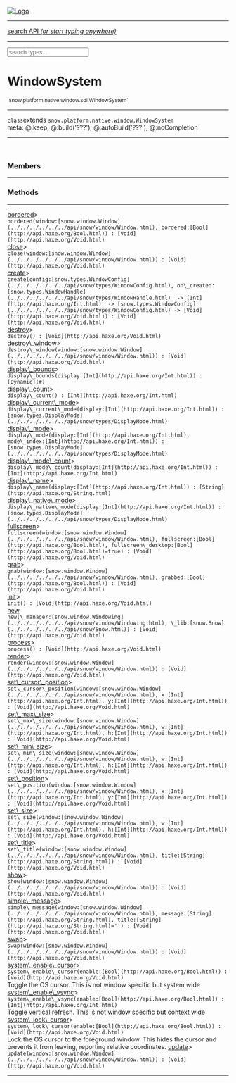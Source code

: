 
[![Logo](../../../../../../images/logo.png)](../../../../../../api/index.html)

<hr/>
<a href="#" id="search_bar" onclick="return;"><div> search API <em>(or start typing anywhere)</em> </div></a>
<hr/>

<script src="../../../../../../js/omnibar.js"> </script>
<link rel="stylesheet" type="text/css" href="../../../../../../css/omnibar.css" media="all">

<div id="omnibar"> <a href="#" onclick="return" id="omnibar_close"></a> <input id="omnibar_text" type="text" placeholder="search types..."></input></div>
<script  id="typelist" data-relpath="../../../../../../" data-types="snow.App,snow.AppFixedTimestep,snow.Core,snow.CoreBinding,snow.Log,snow.Snow,snow.assets.Asset,snow.assets.AssetAudio,snow.assets.AssetBytes,snow.assets.AssetImage,snow.assets.AssetSystem,snow.assets.AssetSystemBinding,snow.assets.AssetText,snow.assets.Assets,snow.audio.Audio,snow.audio.AudioSystem,snow.audio.AudioSystemBinding,snow.audio.Sound,snow.audio.SoundBinding,snow.audio.SoundStream,snow.audio.openal.AL,snow.audio.openal.ALC,snow.audio.openal.Context,snow.audio.openal.Device,snow.input.Input,snow.input.InputSystem,snow.input.InputSystemBinding,snow.input.Keycodes,snow.input.MapIntBool,snow.input.MapIntFloat,snow.input.Scancodes,snow.io.IO,snow.io.IOSystem,snow.io.IOSystemBinding,snow.platform.native.Core,snow.platform.native.StaticSnow,snow.platform.native.assets.AssetSystem,snow.platform.native.audio.AudioSystem,snow.platform.native.audio.Sound,snow.platform.native.audio.SoundStream,snow.platform.native.audio.openal.AL,snow.platform.native.audio.openal.ALC,snow.platform.native.audio.openal.AudioSystem,snow.platform.native.audio.openal.Context,snow.platform.native.audio.openal.Device,snow.platform.native.audio.openal.OpenALHelper,snow.platform.native.audio.openal.Sound,snow.platform.native.audio.openal.SoundStream,snow.platform.native.audio.openal._AL.Context_Impl_,snow.platform.native.audio.openal._AL.Device_Impl_,snow.platform.native.input.InputSystem,snow.platform.native.input.sdl.ControllerEventType,snow.platform.native.input.sdl.GamepadEventTypes,snow.platform.native.input.sdl.InputSystem,snow.platform.native.input.sdl.KeyEventType,snow.platform.native.input.sdl.KeyEventTypes,snow.platform.native.input.sdl.ModValue,snow.platform.native.input.sdl.MouseEventType,snow.platform.native.input.sdl.MouseEventTypes,snow.platform.native.input.sdl.TouchEventTypes,snow.platform.native.input.sdl.TouchState,snow.platform.native.io.IOFile,snow.platform.native.io.IOSystem,snow.platform.native.render.opengl.GL,snow.platform.native.render.opengl.GLActiveInfo,snow.platform.native.render.opengl.GLBuffer,snow.platform.native.render.opengl.GLContextAttributes,snow.platform.native.render.opengl.GLFBO,snow.platform.native.render.opengl.GLFramebuffer,snow.platform.native.render.opengl.GLObject,snow.platform.native.render.opengl.GLProgram,snow.platform.native.render.opengl.GLRBO,snow.platform.native.render.opengl.GLRenderbuffer,snow.platform.native.render.opengl.GLShader,snow.platform.native.render.opengl.GLShaderPrecisionFormat,snow.platform.native.render.opengl.GLTexture,snow.platform.native.render.opengl.GLUniformLocation,snow.platform.native.render.opengl._GL.GLFramebuffer_Impl_,snow.platform.native.render.opengl._GL.GLRenderbuffer_Impl_,snow.platform.native.utils.ArrayBuffer,snow.platform.native.utils.ArrayBufferView,snow.platform.native.utils.ByteArray,snow.platform.native.utils.Compression,snow.platform.native.utils.Float32Array,snow.platform.native.utils.Int16Array,snow.platform.native.utils.Int32Array,snow.platform.native.utils.Int8Array,snow.platform.native.utils.UInt16Array,snow.platform.native.utils.UInt32Array,snow.platform.native.utils.UInt8Array,snow.platform.native.utils.UInt8ClampedArray,snow.platform.native.window.WindowSystem,snow.platform.native.window.sdl.WindowSystem,snow.platform.web.assets.psd.PSD,snow.platform.web.audio.AudioSystem,snow.platform.web.audio.Sound,snow.platform.web.audio.SoundStream,snow.platform.web.audio.howlerjs.AudioParams,snow.platform.web.audio.howlerjs.AudioSystem,snow.platform.web.audio.howlerjs.Howl,snow.platform.web.audio.howlerjs.Howler,snow.platform.web.audio.howlerjs.SoundStream,snow.platform.web.audio.howlerjs.SpriteParams,snow.render.opengl.GL,snow.render.opengl.GLActiveInfo,snow.render.opengl.GLBuffer,snow.render.opengl.GLContextAttributes,snow.render.opengl.GLFramebuffer,snow.render.opengl.GLProgram,snow.render.opengl.GLRenderbuffer,snow.render.opengl.GLShader,snow.render.opengl.GLTexture,snow.render.opengl.GLUniformLocation,snow.types.AppConfig,snow.types.AppConfigNative,snow.types.AppConfigWeb,snow.types.AssetAudioOptions,snow.types.AssetBytesOptions,snow.types.AssetImageOptions,snow.types.AssetInfo,snow.types.AssetTextOptions,snow.types.AssetType,snow.types.AudioDataBlob,snow.types.AudioDataInfo,snow.types.AudioFormatType,snow.types.AudioHandle,snow.types.AudioInfo,snow.types.DisplayMode,snow.types.FileEvent,snow.types.FileEventType,snow.types.FileEvents,snow.types.FileFilter,snow.types.GamepadDeviceEventType,snow.types.ImageInfo,snow.types.InputEvent,snow.types.InputEventType,snow.types.InputEvents,snow.types.Key,snow.types.ModState,snow.types.Scan,snow.types.SnowConfig,snow.types.SystemEvent,snow.types.SystemEventType,snow.types.SystemEvents,snow.types.TextEventType,snow.types.WindowConfig,snow.types.WindowEvent,snow.types.WindowEventType,snow.types.WindowEvents,snow.types.WindowHandle,snow.utils.AbstractClass,snow.utils.AbstractClassBuilder,snow.utils.ArrayBuffer,snow.utils.ArrayBufferView,snow.utils.ByteArray,snow.utils.Float32Array,snow.utils.IDataInput,snow.utils.IMemoryRange,snow.utils.Int16Array,snow.utils.Int32Array,snow.utils.Int8Array,snow.utils.Libs,snow.utils.Timer,snow.utils.UInt16Array,snow.utils.UInt32Array,snow.utils.UInt8Array,snow.utils.UIntClamped8Array,snow.utils._AbstractClass.StringMap,snow.utils.format.png.Chunk,snow.utils.format.png.Color,snow.utils.format.png.Data,snow.utils.format.png.Header,snow.utils.format.png.Reader,snow.utils.format.png.Tools,snow.utils.format.png.Writer,snow.utils.format.tools.Adler32,snow.utils.format.tools.Deflate,snow.utils.format.tools.HuffTools,snow.utils.format.tools.Huffman,snow.utils.format.tools.Inflate,snow.utils.format.tools.InflateImpl,snow.utils.format.tools.MemoryBytes,snow.utils.format.tools._InflateImpl.State,snow.utils.format.tools._InflateImpl.Window,snow.window.Window,snow.window.WindowSystem,snow.window.WindowSystemBinding,snow.window.Windowing"></script>


<h1>WindowSystem</h1>
<small>`snow.platform.native.window.sdl.WindowSystem`</small>



<hr/>

`class`extends <code><span>snow.platform.native.window.WindowSystem</span></code><br/><span class="meta">
meta: @:keep, @:build(&#x27;???&#x27;), @:autoBuild(&#x27;???&#x27;), @:noCompletion</span>

<hr/>


&nbsp;
&nbsp;




<h3>Members</h3> <hr/>


<h3>Methods</h3> <hr/><span class="method apipage">
            <a name="bordered"><a class="lift" href="#bordered">bordered</a></a><a data-tooltip="inherited from <a href='../../../../../../api/snow/platform/native/window/WindowSystem.html#bordered'>snow.platform.native.window.WindowSystem</a>" class="tooltip inherited">&gt;</a><div class="clear"></div>
            <code class="signature apipage">bordered(window:[snow.window.Window](../../../../../../api/snow/window/Window.html)<span></span>, bordered:[Bool](http://api.haxe.org/Bool.html)<span></span>) : [Void](http://api.haxe.org/Void.html)</code><br/><span class="small_desc_flat"></span>


</span>
<span class="method apipage">
            <a name="close"><a class="lift" href="#close">close</a></a><a data-tooltip="inherited from <a href='../../../../../../api/snow/platform/native/window/WindowSystem.html#close'>snow.platform.native.window.WindowSystem</a>" class="tooltip inherited">&gt;</a><div class="clear"></div>
            <code class="signature apipage">close(window:[snow.window.Window](../../../../../../api/snow/window/Window.html)<span></span>) : [Void](http://api.haxe.org/Void.html)</code><br/><span class="small_desc_flat"></span>


</span>
<span class="method apipage">
            <a name="create"><a class="lift" href="#create">create</a></a><a data-tooltip="inherited from <a href='../../../../../../api/snow/platform/native/window/WindowSystem.html#create'>snow.platform.native.window.WindowSystem</a>" class="tooltip inherited">&gt;</a><div class="clear"></div>
            <code class="signature apipage">create(config:[snow.types.WindowConfig](../../../../../../api/snow/types/WindowConfig.html)<span></span>, on\_created:[snow.types.WindowHandle](../../../../../../api/snow/types/WindowHandle.html)&nbsp; -&gt; [Int](http://api.haxe.org/Int.html)&nbsp; -&gt; [snow.types.WindowConfig](../../../../../../api/snow/types/WindowConfig.html)&nbsp;-&gt; [Void](http://api.haxe.org/Void.html)<span></span>) : [Void](http://api.haxe.org/Void.html)</code><br/><span class="small_desc_flat"></span>


</span>
<span class="method apipage">
            <a name="destroy"><a class="lift" href="#destroy">destroy</a></a><a data-tooltip="inherited from <a href='../../../../../../api/snow/platform/native/window/WindowSystem.html#destroy'>snow.platform.native.window.WindowSystem</a>" class="tooltip inherited">&gt;</a><div class="clear"></div>
            <code class="signature apipage">destroy() : [Void](http://api.haxe.org/Void.html)</code><br/><span class="small_desc_flat"></span>


</span>
<span class="method apipage">
            <a name="destroy_window"><a class="lift" href="#destroy_window">destroy\_window</a></a><a data-tooltip="inherited from <a href='../../../../../../api/snow/platform/native/window/WindowSystem.html#destroy\_window'>snow.platform.native.window.WindowSystem</a>" class="tooltip inherited">&gt;</a><div class="clear"></div>
            <code class="signature apipage">destroy\_window(window:[snow.window.Window](../../../../../../api/snow/window/Window.html)<span></span>) : [Void](http://api.haxe.org/Void.html)</code><br/><span class="small_desc_flat"></span>


</span>
<span class="method apipage">
            <a name="display_bounds"><a class="lift" href="#display_bounds">display\_bounds</a></a><a data-tooltip="inherited from <a href='../../../../../../api/snow/platform/native/window/WindowSystem.html#display\_bounds'>snow.platform.native.window.WindowSystem</a>" class="tooltip inherited">&gt;</a><div class="clear"></div>
            <code class="signature apipage">display\_bounds(display:[Int](http://api.haxe.org/Int.html)<span></span>) : [Dynamic](#)</code><br/><span class="small_desc_flat"></span>


</span>
<span class="method apipage">
            <a name="display_count"><a class="lift" href="#display_count">display\_count</a></a><a data-tooltip="inherited from <a href='../../../../../../api/snow/platform/native/window/WindowSystem.html#display\_count'>snow.platform.native.window.WindowSystem</a>" class="tooltip inherited">&gt;</a><div class="clear"></div>
            <code class="signature apipage">display\_count() : [Int](http://api.haxe.org/Int.html)</code><br/><span class="small_desc_flat"></span>


</span>
<span class="method apipage">
            <a name="display_current_mode"><a class="lift" href="#display_current_mode">display\_current\_mode</a></a><a data-tooltip="inherited from <a href='../../../../../../api/snow/platform/native/window/WindowSystem.html#display\_current\_mode'>snow.platform.native.window.WindowSystem</a>" class="tooltip inherited">&gt;</a><div class="clear"></div>
            <code class="signature apipage">display\_current\_mode(display:[Int](http://api.haxe.org/Int.html)<span></span>) : [snow.types.DisplayMode](../../../../../../api/snow/types/DisplayMode.html)</code><br/><span class="small_desc_flat"></span>


</span>
<span class="method apipage">
            <a name="display_mode"><a class="lift" href="#display_mode">display\_mode</a></a><a data-tooltip="inherited from <a href='../../../../../../api/snow/platform/native/window/WindowSystem.html#display\_mode'>snow.platform.native.window.WindowSystem</a>" class="tooltip inherited">&gt;</a><div class="clear"></div>
            <code class="signature apipage">display\_mode(display:[Int](http://api.haxe.org/Int.html)<span></span>, mode\_index:[Int](http://api.haxe.org/Int.html)<span></span>) : [snow.types.DisplayMode](../../../../../../api/snow/types/DisplayMode.html)</code><br/><span class="small_desc_flat"></span>


</span>
<span class="method apipage">
            <a name="display_mode_count"><a class="lift" href="#display_mode_count">display\_mode\_count</a></a><a data-tooltip="inherited from <a href='../../../../../../api/snow/platform/native/window/WindowSystem.html#display\_mode\_count'>snow.platform.native.window.WindowSystem</a>" class="tooltip inherited">&gt;</a><div class="clear"></div>
            <code class="signature apipage">display\_mode\_count(display:[Int](http://api.haxe.org/Int.html)<span></span>) : [Int](http://api.haxe.org/Int.html)</code><br/><span class="small_desc_flat"></span>


</span>
<span class="method apipage">
            <a name="display_name"><a class="lift" href="#display_name">display\_name</a></a><a data-tooltip="inherited from <a href='../../../../../../api/snow/platform/native/window/WindowSystem.html#display\_name'>snow.platform.native.window.WindowSystem</a>" class="tooltip inherited">&gt;</a><div class="clear"></div>
            <code class="signature apipage">display\_name(display:[Int](http://api.haxe.org/Int.html)<span></span>) : [String](http://api.haxe.org/String.html)</code><br/><span class="small_desc_flat"></span>


</span>
<span class="method apipage">
            <a name="display_native_mode"><a class="lift" href="#display_native_mode">display\_native\_mode</a></a><a data-tooltip="inherited from <a href='../../../../../../api/snow/platform/native/window/WindowSystem.html#display\_native\_mode'>snow.platform.native.window.WindowSystem</a>" class="tooltip inherited">&gt;</a><div class="clear"></div>
            <code class="signature apipage">display\_native\_mode(display:[Int](http://api.haxe.org/Int.html)<span></span>) : [snow.types.DisplayMode](../../../../../../api/snow/types/DisplayMode.html)</code><br/><span class="small_desc_flat"></span>


</span>
<span class="method apipage">
            <a name="fullscreen"><a class="lift" href="#fullscreen">fullscreen</a></a><a data-tooltip="inherited from <a href='../../../../../../api/snow/platform/native/window/WindowSystem.html#fullscreen'>snow.platform.native.window.WindowSystem</a>" class="tooltip inherited">&gt;</a><div class="clear"></div>
            <code class="signature apipage">fullscreen(window:[snow.window.Window](../../../../../../api/snow/window/Window.html)<span></span>, fullscreen:[Bool](http://api.haxe.org/Bool.html)<span></span>, fullscreen\_desktop:[Bool](http://api.haxe.org/Bool.html)<span>=true</span>) : [Void](http://api.haxe.org/Void.html)</code><br/><span class="small_desc_flat"></span>


</span>
<span class="method apipage">
            <a name="grab"><a class="lift" href="#grab">grab</a></a><a data-tooltip="inherited from <a href='../../../../../../api/snow/platform/native/window/WindowSystem.html#grab'>snow.platform.native.window.WindowSystem</a>" class="tooltip inherited">&gt;</a><div class="clear"></div>
            <code class="signature apipage">grab(window:[snow.window.Window](../../../../../../api/snow/window/Window.html)<span></span>, grabbed:[Bool](http://api.haxe.org/Bool.html)<span></span>) : [Void](http://api.haxe.org/Void.html)</code><br/><span class="small_desc_flat"></span>


</span>
<span class="method apipage">
            <a name="init"><a class="lift" href="#init">init</a></a><a data-tooltip="inherited from <a href='../../../../../../api/snow/platform/native/window/WindowSystem.html#init'>snow.platform.native.window.WindowSystem</a>" class="tooltip inherited">&gt;</a><div class="clear"></div>
            <code class="signature apipage">init() : [Void](http://api.haxe.org/Void.html)</code><br/><span class="small_desc_flat"></span>


</span>
<span class="method apipage">
            <a name="new"><a class="lift" href="#new">new</a></a><div class="clear"></div>
            <code class="signature apipage">new(\_manager:[snow.window.Windowing](../../../../../../api/snow/window/Windowing.html)<span></span>, \_lib:[snow.Snow](../../../../../../api/snow/Snow.html)<span></span>) : [Void](http://api.haxe.org/Void.html)</code><br/><span class="small_desc_flat"></span>


</span>
<span class="method apipage">
            <a name="process"><a class="lift" href="#process">process</a></a><a data-tooltip="inherited from <a href='../../../../../../api/snow/platform/native/window/WindowSystem.html#process'>snow.platform.native.window.WindowSystem</a>" class="tooltip inherited">&gt;</a><div class="clear"></div>
            <code class="signature apipage">process() : [Void](http://api.haxe.org/Void.html)</code><br/><span class="small_desc_flat"></span>


</span>
<span class="method apipage">
            <a name="render"><a class="lift" href="#render">render</a></a><a data-tooltip="inherited from <a href='../../../../../../api/snow/platform/native/window/WindowSystem.html#render'>snow.platform.native.window.WindowSystem</a>" class="tooltip inherited">&gt;</a><div class="clear"></div>
            <code class="signature apipage">render(window:[snow.window.Window](../../../../../../api/snow/window/Window.html)<span></span>) : [Void](http://api.haxe.org/Void.html)</code><br/><span class="small_desc_flat"></span>


</span>
<span class="method apipage">
            <a name="set_cursor_position"><a class="lift" href="#set_cursor_position">set\_cursor\_position</a></a><a data-tooltip="inherited from <a href='../../../../../../api/snow/platform/native/window/WindowSystem.html#set\_cursor\_position'>snow.platform.native.window.WindowSystem</a>" class="tooltip inherited">&gt;</a><div class="clear"></div>
            <code class="signature apipage">set\_cursor\_position(window:[snow.window.Window](../../../../../../api/snow/window/Window.html)<span></span>, x:[Int](http://api.haxe.org/Int.html)<span></span>, y:[Int](http://api.haxe.org/Int.html)<span></span>) : [Void](http://api.haxe.org/Void.html)</code><br/><span class="small_desc_flat"></span>


</span>
<span class="method apipage">
            <a name="set_max_size"><a class="lift" href="#set_max_size">set\_max\_size</a></a><a data-tooltip="inherited from <a href='../../../../../../api/snow/platform/native/window/WindowSystem.html#set\_max\_size'>snow.platform.native.window.WindowSystem</a>" class="tooltip inherited">&gt;</a><div class="clear"></div>
            <code class="signature apipage">set\_max\_size(window:[snow.window.Window](../../../../../../api/snow/window/Window.html)<span></span>, w:[Int](http://api.haxe.org/Int.html)<span></span>, h:[Int](http://api.haxe.org/Int.html)<span></span>) : [Void](http://api.haxe.org/Void.html)</code><br/><span class="small_desc_flat"></span>


</span>
<span class="method apipage">
            <a name="set_min_size"><a class="lift" href="#set_min_size">set\_min\_size</a></a><a data-tooltip="inherited from <a href='../../../../../../api/snow/platform/native/window/WindowSystem.html#set\_min\_size'>snow.platform.native.window.WindowSystem</a>" class="tooltip inherited">&gt;</a><div class="clear"></div>
            <code class="signature apipage">set\_min\_size(window:[snow.window.Window](../../../../../../api/snow/window/Window.html)<span></span>, w:[Int](http://api.haxe.org/Int.html)<span></span>, h:[Int](http://api.haxe.org/Int.html)<span></span>) : [Void](http://api.haxe.org/Void.html)</code><br/><span class="small_desc_flat"></span>


</span>
<span class="method apipage">
            <a name="set_position"><a class="lift" href="#set_position">set\_position</a></a><a data-tooltip="inherited from <a href='../../../../../../api/snow/platform/native/window/WindowSystem.html#set\_position'>snow.platform.native.window.WindowSystem</a>" class="tooltip inherited">&gt;</a><div class="clear"></div>
            <code class="signature apipage">set\_position(window:[snow.window.Window](../../../../../../api/snow/window/Window.html)<span></span>, x:[Int](http://api.haxe.org/Int.html)<span></span>, y:[Int](http://api.haxe.org/Int.html)<span></span>) : [Void](http://api.haxe.org/Void.html)</code><br/><span class="small_desc_flat"></span>


</span>
<span class="method apipage">
            <a name="set_size"><a class="lift" href="#set_size">set\_size</a></a><a data-tooltip="inherited from <a href='../../../../../../api/snow/platform/native/window/WindowSystem.html#set\_size'>snow.platform.native.window.WindowSystem</a>" class="tooltip inherited">&gt;</a><div class="clear"></div>
            <code class="signature apipage">set\_size(window:[snow.window.Window](../../../../../../api/snow/window/Window.html)<span></span>, w:[Int](http://api.haxe.org/Int.html)<span></span>, h:[Int](http://api.haxe.org/Int.html)<span></span>) : [Void](http://api.haxe.org/Void.html)</code><br/><span class="small_desc_flat"></span>


</span>
<span class="method apipage">
            <a name="set_title"><a class="lift" href="#set_title">set\_title</a></a><a data-tooltip="inherited from <a href='../../../../../../api/snow/platform/native/window/WindowSystem.html#set\_title'>snow.platform.native.window.WindowSystem</a>" class="tooltip inherited">&gt;</a><div class="clear"></div>
            <code class="signature apipage">set\_title(window:[snow.window.Window](../../../../../../api/snow/window/Window.html)<span></span>, title:[String](http://api.haxe.org/String.html)<span></span>) : [Void](http://api.haxe.org/Void.html)</code><br/><span class="small_desc_flat"></span>


</span>
<span class="method apipage">
            <a name="show"><a class="lift" href="#show">show</a></a><a data-tooltip="inherited from <a href='../../../../../../api/snow/platform/native/window/WindowSystem.html#show'>snow.platform.native.window.WindowSystem</a>" class="tooltip inherited">&gt;</a><div class="clear"></div>
            <code class="signature apipage">show(window:[snow.window.Window](../../../../../../api/snow/window/Window.html)<span></span>) : [Void](http://api.haxe.org/Void.html)</code><br/><span class="small_desc_flat"></span>


</span>
<span class="method apipage">
            <a name="simple_message"><a class="lift" href="#simple_message">simple\_message</a></a><a data-tooltip="inherited from <a href='../../../../../../api/snow/platform/native/window/WindowSystem.html#simple\_message'>snow.platform.native.window.WindowSystem</a>" class="tooltip inherited">&gt;</a><div class="clear"></div>
            <code class="signature apipage">simple\_message(window:[snow.window.Window](../../../../../../api/snow/window/Window.html)<span></span>, message:[String](http://api.haxe.org/String.html)<span></span>, title:[String](http://api.haxe.org/String.html)<span>=&#x27;&#x27;</span>) : [Void](http://api.haxe.org/Void.html)</code><br/><span class="small_desc_flat"></span>


</span>
<span class="method apipage">
            <a name="swap"><a class="lift" href="#swap">swap</a></a><a data-tooltip="inherited from <a href='../../../../../../api/snow/platform/native/window/WindowSystem.html#swap'>snow.platform.native.window.WindowSystem</a>" class="tooltip inherited">&gt;</a><div class="clear"></div>
            <code class="signature apipage">swap(window:[snow.window.Window](../../../../../../api/snow/window/Window.html)<span></span>) : [Void](http://api.haxe.org/Void.html)</code><br/><span class="small_desc_flat"></span>


</span>
<span class="method apipage">
            <a name="system_enable_cursor"><a class="lift" href="#system_enable_cursor">system\_enable\_cursor</a></a><a data-tooltip="inherited from <a href='../../../../../../api/snow/platform/native/window/WindowSystem.html#system\_enable\_cursor'>snow.platform.native.window.WindowSystem</a>" class="tooltip inherited">&gt;</a><div class="clear"></div>
            <code class="signature apipage">system\_enable\_cursor(enable:[Bool](http://api.haxe.org/Bool.html)<span></span>) : [Void](http://api.haxe.org/Void.html)</code><br/><span class="small_desc_flat">Toggle the OS cursor. This is not window specific but system wide</span>


</span>
<span class="method apipage">
            <a name="system_enable_vsync"><a class="lift" href="#system_enable_vsync">system\_enable\_vsync</a></a><a data-tooltip="inherited from <a href='../../../../../../api/snow/platform/native/window/WindowSystem.html#system\_enable\_vsync'>snow.platform.native.window.WindowSystem</a>" class="tooltip inherited">&gt;</a><div class="clear"></div>
            <code class="signature apipage">system\_enable\_vsync(enable:[Bool](http://api.haxe.org/Bool.html)<span></span>) : [Int](http://api.haxe.org/Int.html)</code><br/><span class="small_desc_flat">Toggle vertical refresh. This is not window specific but context wide</span>


</span>
<span class="method apipage">
            <a name="system_lock_cursor"><a class="lift" href="#system_lock_cursor">system\_lock\_cursor</a></a><a data-tooltip="inherited from <a href='../../../../../../api/snow/platform/native/window/WindowSystem.html#system\_lock\_cursor'>snow.platform.native.window.WindowSystem</a>" class="tooltip inherited">&gt;</a><div class="clear"></div>
            <code class="signature apipage">system\_lock\_cursor(enable:[Bool](http://api.haxe.org/Bool.html)<span></span>) : [Void](http://api.haxe.org/Void.html)</code><br/><span class="small_desc_flat">Lock the OS cursor to the foreground window. This hides the cursor and prevents it from leaving, reporting relative coordinates.</span>


</span>
<span class="method apipage">
            <a name="update"><a class="lift" href="#update">update</a></a><a data-tooltip="inherited from <a href='../../../../../../api/snow/platform/native/window/WindowSystem.html#update'>snow.platform.native.window.WindowSystem</a>" class="tooltip inherited">&gt;</a><div class="clear"></div>
            <code class="signature apipage">update(window:[snow.window.Window](../../../../../../api/snow/window/Window.html)<span></span>) : [Void](http://api.haxe.org/Void.html)</code><br/><span class="small_desc_flat"></span>


</span>



<hr/>

&nbsp;
&nbsp;
&nbsp;
&nbsp;